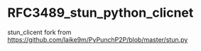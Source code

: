 # RFC3489_stun_python_clicnet
stun_clicent 
fork from https://github.com/laike9m/PyPunchP2P/blob/master/stun.py
